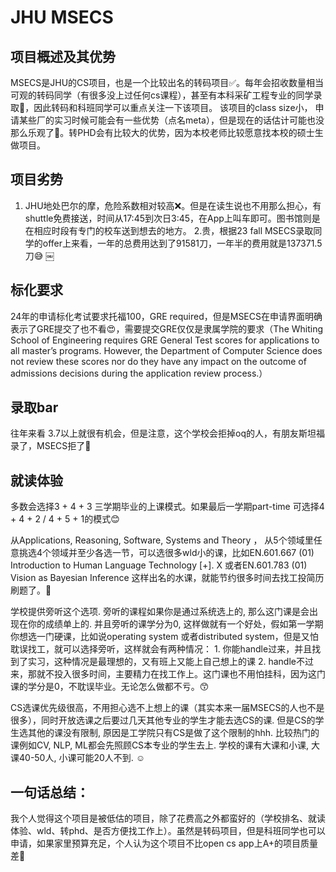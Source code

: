 
# JHU MSECS


## 项目概述及其优势
MSECS是JHU的CS项目，也是一个比较出名的转码项目✅。每年会招收数量相当可观的转码同学（有很多没上过任何cs课程），甚至有本科采矿工程专业的同学录取🥹，因此转码和科班同学可以重点关注一下该项目。
该项目的class size小， 申请某些厂的实习时候可能会有一些优势（点名meta），但是现在的话估计可能也没那么乐观了🙏。转PHD会有比较大的优势，因为本校老师比较愿意找本校的硕士生做项目。

## 项目劣势
1. JHU地处巴尔的摩，危险系数相对较高❌。但是在读生说也不用那么担心，有shuttle免费接送，时间从17:45到次日3:45，在App上叫车即可。图书馆则是在相应时段有专门的校车送到想去的地方。
   2.贵，根据23 fall MSECS录取同学的offer上来看，一年的总费用达到了91581刀，一年半的费用就是137371.5刀😅
   ￼


## 标化要求
24年的申请标化考试要求托福100，GRE required，但是MSECS在申请界面明确表示了GRE提交了也不看😍，需要提交GRE仅仅是隶属学院的要求（The Whiting School of Engineering requires GRE General Test scores for applications to all master’s programs. However, the Department of Computer Science does not review these scores nor do they have any impact on the outcome of admissions decisions during the application review process.）


## 录取bar
往年来看 3.7以上就很有机会，但是注意，这个学校会拒掉oq的人，有朋友斯坦福录了，MSECS拒了🥹


## 就读体验

多数会选择3 + 4 + 3 三学期毕业的上课模式。如果最后一学期part-time 可选择4 + 4 + 2 / 4 + 5 + 1的模式😊

从Applications, Reasoning, Software, Systems and Theory ， 从5个领域里任意挑选4个领域并至少各选一节，可以选很多wld小的课，比如EN.601.667 (01)
Introduction to Human Language Technology [+]. Χ 或者EN.601.783 (01) Vision as Bayesian Inference 这样出名的水课，就能节约很多时间去找工投简历刷题了。🤩

学校提供旁听这个选项. 旁听的课程如果你是通过系统选上的, 那么这门课是会出现在你的成绩单上的. 并且旁听的课学分为0, 这样做就有一个好处，假如第一学期你想选一门硬课，比如说operating system 或者distributed system，但是又怕耽误找工，就可以选择旁听，这样就会有两种情况： 1. 你能handle过来，并且找到了实习，这种情况是最理想的，又有班上又能上自己想上的课 2. handle不过来，那就不投入很多时间，主要精力在找工作上。这门课也不用怕挂科，因为这门课的学分是0，不耽误毕业。无论怎么做都不亏。😙

CS选课优先级很高，不用担心选不上想上的课（其实本来一届MSECS的人也不是很多），同时开放选课之后要过几天其他专业的学生才能去选CS的课. 但是CS的学生选其他的课没有限制, 原因是工学院只有CS是做了这个限制的hhh. 比较热门的课例如CV, NLP, ML都会先照顾CS本专业的学生去上. 学校的课有大课和小课, 大课40-50人, 小课可能20人不到. ☺️


## 一句话总结：
我个人觉得这个项目是被低估的项目，除了花费高之外都蛮好的（学校排名、就读体验、wld、转phd、是否方便找工作上）。虽然是转码项目，但是科班同学也可以申请，如果家里预算充足，个人认为这个项目不比open cs app上A+的项目质量差🏅

